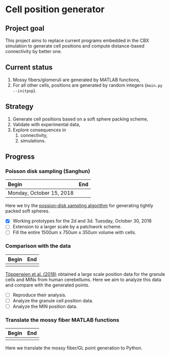 # Cell position generator

## Project goal

This project aims to replace current programs embedded in the CBX simulation to generate cell positions and compute distance-based connectivity by better one.

## Current status

1.  Mossy fibers/glomeruli are generated by MATLAB functions,
2.  For all other cells, positions are generated by random integers (`main.py --initpop`).

## Strategy

1. Generate cell positions based on a soft sphere packing scheme,
2. Validate with experimental data,
3. Explore consequences in
    1. connectivity,
    2. simulations.

## Progress

### Poisson disk sampling (Sanghun)

| Begin | End |
|:------|:----|
|Monday, October 15, 2018| |

Here we try the [possion-disk sampling algorithm](https://www.jasondavies.com/poisson-disc/) for generating tightly packed soft spheres.

- [x] Working prototypes for the 2d and 3d. Tuesday, October 30, 2018
- [ ] Extension to a larger scale by a patchwork scheme.
- [ ] Fill the entire 1500um x 750um x 350um volume with cells.

### Comparison with the data

| Begin | End |
|:------|:----|
| | |

[Töpperwien et al. (2018)](http://www.pnas.org/content/115/27/6940) obtained a large scale position data for the granule cells and MINs from human cerebellums. Here we aim to analyze this data and compare with the generated points.

- [ ] Reproduce their analysis.
- [ ] Analyze the granule cell position data.
- [ ] Analyze the MIN position data.

### Translate the mossy fiber MATLAB functions

| Begin | End |
|:------|:----|
| | |

Here we translate the mossy fiber/GL point generation to Python.



